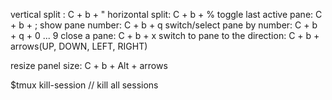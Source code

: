vertical split : C + b + "
horizontal split: C + b + %
toggle last active pane: C + b + ;
show pane number: C + b + q
switch/select pane by number: C + b + q + 0 ... 9
close a pane: C + b + x
switch to pane to the direction: C + b + arrows(UP, DOWN, LEFT, RIGHT)

resize panel size: C + b + Alt + arrows


$tmux kill-session  // kill all sessions
